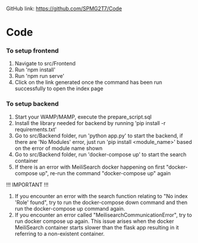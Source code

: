 GitHub link: https://github.com/SPMG2T7/Code

# Code

### To setup frontend
1. Navigate to src/Frontend
2. Run 'npm install'
3. Run 'npm run serve'
4. Click on the link generated once the command has been run successfully to open the index page

### To setup backend
1. Start your WAMP/MAMP, execute the prepare_script.sql
2. Install the library needed for backend by running 'pip install -r requirements.txt'
3. Go to src/Backend folder, run 'python app.py' to start the backend, if there are 'No Modules' error, just run 'pip install <module_name>' based on the error of module name shown
4. Go to src/Backend folder, run 'docker-compose up' to start the search container
5. If there is an error with MeiliSearch docker happening on first "docker-compose up", re-run the command "docker-compose up" again


!!! IMPORTANT !!!
1. If you encounter an error with the search function relating to "No index 'Role' found", try to run the docker-compose down command and then run the docker-compose up command again.
2. If you encounter an error called "MeilisearchCommunicationError", try to run docker compose up again. This issue arises when the docker MeiliSearch container starts slower than the flask app resulting in it referring to a non-existent container.
